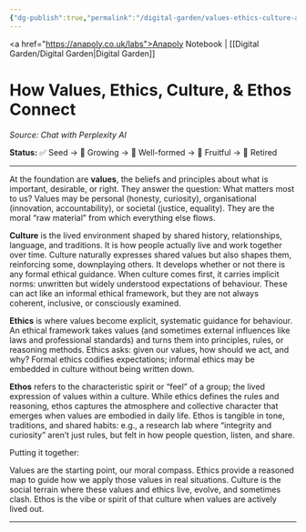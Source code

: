 ```yaml
---
{"dg-publish":true,"permalink":"/digital-garden/values-ethics-culture-and-ethos/","created":"2025-08-11T22:00:29.414+01:00","updated":"2025-08-28T07:54:44.418+01:00"}
---
```


<a href="https://anapoly.co.uk/labs">Anapoly Notebook</a> | [[Digital Garden/Digital Garden\|Digital Garden]] 
# How Values, Ethics, Culture, & Ethos Connect

*Source: Chat with Perplexity AI*

**Status:** ✅ Seed → 🔸 Growing → 🔸 Well-formed → 🔸 Fruitful → 🔸 Retired

---

At the foundation are **values**, the beliefs and principles about what is important, desirable, or right. They answer the question: What matters most to us? Values may be personal (honesty, curiosity), organisational (innovation, accountability), or societal (justice, equality). They are the moral “raw material” from which everything else flows.

**Culture** is the lived environment shaped by shared history, relationships, language, and traditions. It is how people actually live and work together over time. Culture naturally expresses shared values but also shapes them, reinforcing some, downplaying others. It develops whether or not there is any formal ethical guidance. When culture comes first, it carries implicit norms: unwritten but widely understood expectations of behaviour. These can act like an informal ethical framework, but they are not always coherent, inclusive, or consciously examined.

**Ethics** is where values become explicit, systematic guidance for behaviour. An ethical framework takes values (and sometimes external influences like laws and professional standards) and turns them into principles, rules, or reasoning methods. Ethics asks: given our values, how should we act, and why? Formal ethics codifies expectations; informal ethics may be embedded in culture without being written down.

**Ethos** refers to the characteristic spirit or “feel” of a group; the lived expression of values within a culture. While ethics defines the rules and reasoning, ethos captures the atmosphere and collective character that emerges when values are embodied in daily life. Ethos is tangible in tone, traditions, and shared habits: e.g., a research lab where “integrity and curiosity” aren’t just rules, but felt in how people question, listen, and share.

Putting it together:

Values are the starting point, our moral compass.
Ethics provide a reasoned map to guide how we apply those values in real situations.
Culture is the social terrain where these values and ethics live, evolve, and sometimes clash.
Ethos is the vibe or spirit of that culture when values are actively lived out.

---
